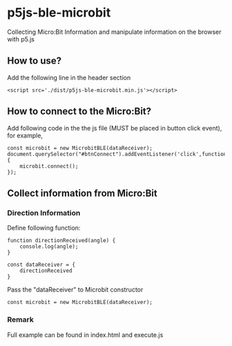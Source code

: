 # p5js-ble-microbit
Collecting Micro:Bit Information and manipulate information on the browser with p5.js

## How to use?
Add the following line in the header section
```
<script src='./dist/p5js-ble-microbit.min.js'></script>
```

## How to connect to the Micro:Bit?
Add following code in the the js file (MUST be placed in button click event), for example,
```
const microbit = new MicrobitBLE(dataReceiver);
document.querySelector("#btnConnect").addEventListener('click',function(event) {
    microbit.connect();
});
```

## Collect information from Micro:Bit
### Direction Information
Define following function:
```
function directionReceived(angle) {
    console.log(angle);
}

const dataReceiver = {
    directionReceived
}
```

Pass the "dataReceiver" to Microbit constructor
```
const microbit = new MicrobitBLE(dataReceiver);
```

### Remark
Full example can be found in index.html and execute.js
